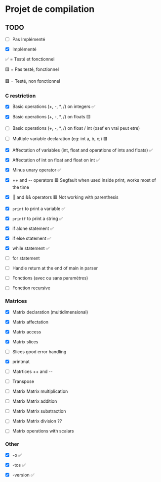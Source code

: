 # Projet de compilation

## TODO
- [ ] Pas Implémenté

- [x] Implémenté

✅ = Testé et fonctionnel

🟨 = Pas testé, fonctionnel

🟥 = Testé, non fonctionnel

### C restriction
- [x] Basic operations (+, -, *, /) on integers ✅
- [x] Basic operations (+, -, *, /) on floats 🟨
- [ ] Basic operations (+, -, *, /) on float / int   (osef en vrai peut etre)
- [ ] Multiple variable declaration (eg: int a, b, c;) 🟥
- [x] Affectation of variables (int, float and operations of ints and floats) ✅
- [x] Affectation of int on float and float on int ✅
- [x] Minus unary operator ✅
- [x] ++ and -- operators 🟥 Segfault when used inside print, works most of the time
- [x] || and && operators 🟥 Not working with parenthesis

- [x] `print` to print a variable ✅
- [x] `printf` to print a string ✅
- [x] if alone statement ✅
- [x] if else statement ✅
- [x] while statement ✅
- [ ] for statement
- [ ] Handle return at the end of main in parser
- [ ] Fonctions (avec ou sans paramètres)
- [ ] Fonction recursive


### Matrices
- [x] Matrix declaration (multidimensional)
- [x] Matrix affectation
- [x] Matrix access
- [x] Matrix slices 
- [ ] Slices good error handling
- [x] printmat
- [ ] Matrtices ++ and --
- [ ] Transpose
- [ ] Matrix Matrix multiplication
- [ ] Matrix Matrix addition
- [ ] Matrix Matrix substraction
- [ ] Matrix Matrix division ??
- [ ] Matrix operations with scalars


### Other
- [x] -o ✅
- [x] -tos ✅
- [x] -version ✅
 
